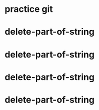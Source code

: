 # practice git
# delete-part-of-string
# delete-part-of-string
# delete-part-of-string
# delete-part-of-string
